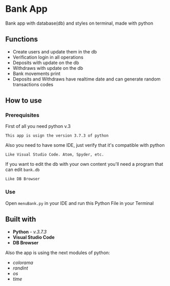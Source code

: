 # Bank App
Bank app with database(db) and styles on terminal, made with python 

## Functions

* Create users and update them in the db
* Verification login in all operations
* Deposits with update on the db
* Withdraws with update on the db
* Bank movements print
* Deposits and Withdraws have realtime date and can generate random transactions codes

## How to use

### Prerequisites

First of all you need python v.3

```
This app is usign the version 3.7.3 of python
```

Also you need to have some IDE, just verify that it's compatible with python 

```
Like Visual Studio Code. Atom, Spyder, etc.
```

If you want to edit the db with your own content you'll need a program that can edit ```bank.db```

```
Like DB Browser
```

### Use

Open ```menuBank.py``` in your IDE and run this Python File in your Terminal

## Built with

* **Python** - *v.3.7.3*
* **Visual Studio Code**
* **DB Browser**

Also the app is using the next modules of python:

* *colorama*
* *randint*
* *os*
* *time*

